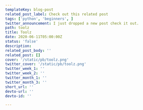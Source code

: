 ```yaml
---
templateKey: blog-post
related_post_label: Check out this related post
tags: ['python', 'beginners', ]
twitter_announcement: I just dropped a new post check it out.
path: toolz
title: Toolz
date: 2020-06-11T05:00:00Z
status: 'false'
description:
related_post_body: ''
related_post: []
cover: '/static/pb/toolz.png'
twitter_cover: '/static/pb/toolz.png'
twitter_week_1: ''
twitter_week_2: ''
twitter_month_1: ''
twitter_month_3: ''
short_url: ''
devto-url: ''
devto-id: ''

---
```


<!--
<p style='text-align: center'>
<a href='https://waylonwalker.com/blog/toolz'>
  <img
    style='width:500px; max-width:80%; margin: auto;'
    src="https://waylonwalker.com/toolz.png"
    alt="Read more from the Toolz article"
  />
  </a>
</p>

-->
